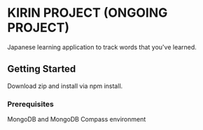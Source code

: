 # KIRIN PROJECT (ONGOING PROJECT)

Japanese learning application to track words that you've learned. 

## Getting Started

Download zip and install via npm install. 

### Prerequisites

MongoDB and MongoDB Compass environment

